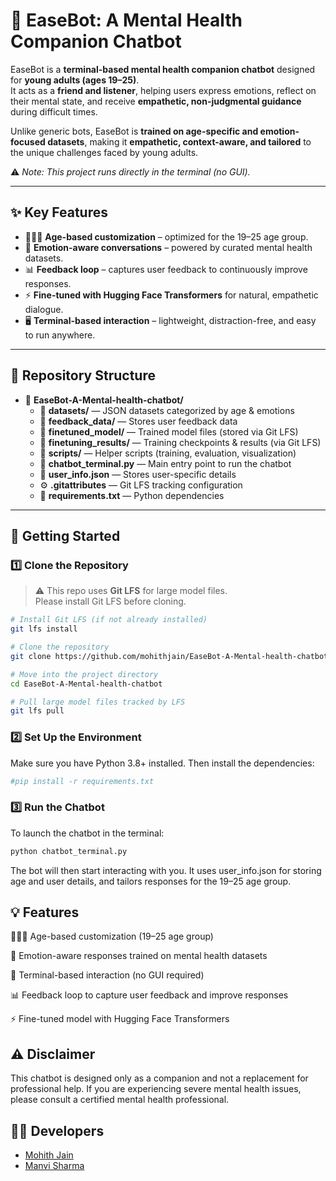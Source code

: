 # 🤖 EaseBot: A Mental Health Companion Chatbot  

EaseBot is a **terminal-based mental health companion chatbot** designed for **young adults (ages 19–25)**.  
It acts as a **friend and listener**, helping users express emotions, reflect on their mental state, and receive **empathetic, non-judgmental guidance** during difficult times.  

Unlike generic bots, EaseBot is **trained on age-specific and emotion-focused datasets**, making it **empathetic, context-aware, and tailored** to the unique challenges faced by young adults.  

⚠️ *Note: This project runs directly in the terminal (no GUI).*  

---

## ✨ Key Features  

- 🧑‍🤝‍🧑 **Age-based customization** – optimized for the 19–25 age group.  
- 💬 **Emotion-aware conversations** – powered by curated mental health datasets.  
- 📊 **Feedback loop** – captures user feedback to continuously improve responses.  
- ⚡ **Fine-tuned with Hugging Face Transformers** for natural, empathetic dialogue.  
- 🖥 **Terminal-based interaction** – lightweight, distraction-free, and easy to run anywhere.  

---

## 📂 Repository Structure

- 📂 **EaseBot-A-Mental-health-chatbot/**
  - 📂 **datasets/** — JSON datasets categorized by age & emotions
  - 📂 **feedback_data/** — Stores user feedback data
  - 📂 **finetuned_model/** — Trained model files (stored via Git LFS)
  - 📂 **finetuning_results/** — Training checkpoints & results (via Git LFS)
  - 📂 **scripts/** — Helper scripts (training, evaluation, visualization)
  - 🐍 **chatbot_terminal.py** — Main entry point to run the chatbot
  - 📝 **user_info.json** — Stores user-specific details
  - ⚙️ **.gitattributes** — Git LFS tracking configuration
  - 📄 **requirements.txt** — Python dependencies


---

## 🚀 Getting Started  

### 1️⃣ Clone the Repository  

> ⚠ This repo uses **Git LFS** for large model files.  
> Please install Git LFS before cloning.  

```bash
# Install Git LFS (if not already installed)
git lfs install

# Clone the repository
git clone https://github.com/mohithjain/EaseBot-A-Mental-health-chatbot.git

# Move into the project directory
cd EaseBot-A-Mental-health-chatbot

# Pull large model files tracked by LFS
git lfs pull
```
### 2️⃣ Set Up the Environment

Make sure you have Python 3.8+ installed. Then install the dependencies:
```bash
#pip install -r requirements.txt
```
### 3️⃣ Run the Chatbot

To launch the chatbot in the terminal:
```bash
python chatbot_terminal.py
```
The bot will then start interacting with you.
It uses user_info.json for storing age and user details, and tailors responses for the 19–25 age group.

## 💡 Features

🧑‍🤝‍🧑 Age-based customization (19–25 age group)

🤖 Emotion-aware responses trained on mental health datasets

💬 Terminal-based interaction (no GUI required)

📊 Feedback loop to capture user feedback and improve responses

⚡ Fine-tuned model with Hugging Face Transformers

## ⚠ Disclaimer

This chatbot is designed only as a companion and not a replacement for professional help.
If you are experiencing severe mental health issues, please consult a certified mental health professional.

## 👨‍💻 Developers

- [Mohith Jain](https://github.com/mohithjain) 
- [Manvi Sharma](https://github.com/ManviSharma04)
